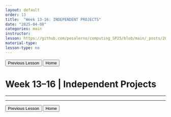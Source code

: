 ```yaml
---
layout: default
order: 13
title:  "Week 13-16: INDEPENDENT PROJECTS"
date: "2025-04-08"
categories: main
instructor: 
lesson: https://github.com/pesalerno/computing_SP25/blob/main/_posts/2025-02-25-7_Week_7.md
material-type: 
lesson-type: no
---
```


<a href="https://pesalerno.github.io/computing_SP25/main/2025/03/11/13_Week_12.html"><button>Previous Lesson</button></a>  <a href="https://pesalerno.github.io/computing_SP25/"><button>Home</button></a>  

# Week 13–16 | Independent Projects

------------


--------------

<a href="https://pesalerno.github.io/computing_SP25/main/2025/03/11/13_Week_12.html"><button>Previous Lesson</button></a>  <a href="https://pesalerno.github.io/computing_SP25/"><button>Home</button></a>  
